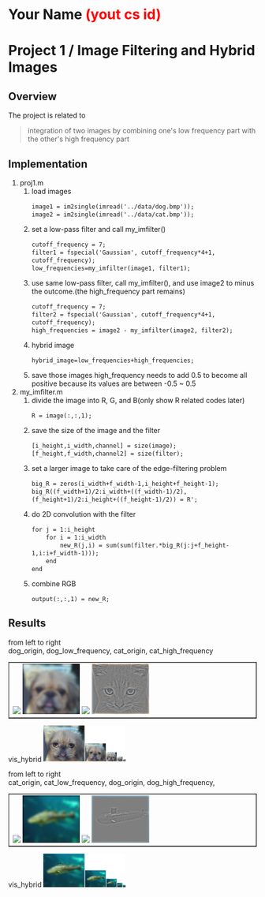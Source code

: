 # Your Name <span style="color:red">(yout cs id)</span>

# Project 1 / Image Filtering and Hybrid Images

## Overview
The project is related to 
> integration of two images by combining one's low frequency part with the other's high frequency part


## Implementation
1. proj1.m
	1. load images
		```
		image1 = im2single(imread('../data/dog.bmp'));
		image2 = im2single(imread('../data/cat.bmp'));
		```
	2. set a low-pass filter and call my_imfilter()
		```
		cutoff_frequency = 7;
		filter1 = fspecial('Gaussian', cutoff_frequency*4+1, cutoff_frequency);
		low_frequencies=my_imfilter(image1, filter1);
		```
	3. use same low-pass filter, call my_imfilter(), and use image2 to minus the outcome.(the high_frequency part remains)
		```
		cutoff_frequency = 7;
		filter2 = fspecial('Gaussian', cutoff_frequency*4+1, cutoff_frequency);
		high_frequencies = image2 - my_imfilter(image2, filter2);
		```
	4. hybrid image
		```
		hybrid_image=low_frequencies+high_frequencies;
		```
	5. save those images
		high_frequency needs to add 0.5 to become all positive because its values are between -0.5 ~ 0.5 
2. my_imfilter.m
	1. divide the image into R, G, and B(only show R related codes later)
		```
		R = image(:,:,1);
		```
	2. save the size of the image and the filter
		```
		[i_height,i_width,channel] = size(image);
		[f_height,f_width,channel2] = size(filter);
		```
	3. set a larger image to take care of the edge-filtering problem
		```
		big_R = zeros(i_width+f_width-1,i_height+f_height-1);
		big_R((f_width+1)/2:i_width+((f_width-1)/2),(f_height+1)/2:i_height+((f_height-1)/2)) = R';
		```
	4. do 2D convolution with the filter
		```
		for j = 1:i_height
			for i = 1:i_width
				new_R(j,i) = sum(sum(filter.*big_R(j:j+f_height-1,i:i+f_width-1)));
			end
		end
		```
	5. combine RGB
		```
		output(:,:,1) = new_R;
		```

## Results
from left to right   <br />
dog_origin,    dog_low_frequency,    cat_origin,    cat_high_frequency
<table border=1>
<tr>
<td>
<img src="/data/dog.bmp" width="24%"/>
<img src="/low_frequencies.jpg" width="24%"/>
<img src="/data/cat.bmp"  width="24%"/>
<img src="/high_frequencies.jpg" width="24%"/>
</td>
</tr>
</table>
vis_hybrid
<img src="/hybrid_image_scales.jpg" width="33%"/>    <br />

from left to right   <br />
cat_origin,    cat_low_frequency, dog_origin,    dog_high_frequency, 
<table border=1>
<tr>
<td>
<img src="/data/fish.bmp" width="24%"/>
<img src="/fish_low_frequencies.jpg" width="24%"/>
<img src="/data/submarine.bmp"  width="24%"/>
<img src="/submarine_high_frequencies.jpg" width="24%"/>
</td>
</tr>
</table>
vis_hybrid
<img src="/fish_submarine_image_scales.jpg" width="33%"/>    <br />
